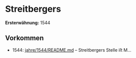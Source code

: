 # Streitbergers

**Ersterwähnung:** 1544

## Vorkommen
- 1544: [jahre/1544/README.md](../jahre/1544/README.md) – Streitbergers Stelle iſt M...

